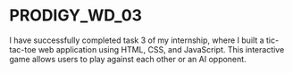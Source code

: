 # PRODIGY_WD_03
I have successfully completed task 3 of my internship, where I built a tic-tac-toe web application using HTML, CSS, and JavaScript. This interactive game allows users to play against each other or an AI opponent.
